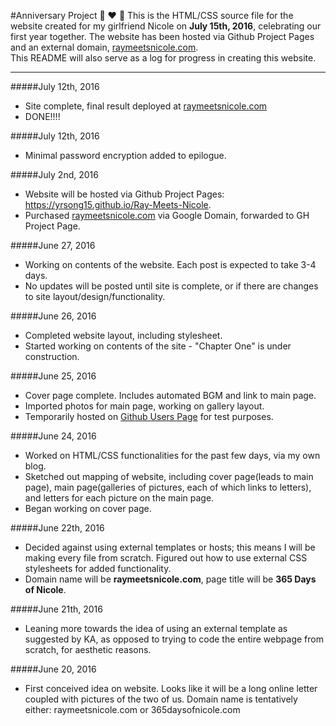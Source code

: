 #Anniversary Project :rabbit: :heart: :pig: 
This is the HTML/CSS source file for the website created for my girlfriend Nicole on **July 15th, 2016**, celebrating our first year together. The website has been hosted via Github Project Pages and an external domain, [raymeetsnicole.com](https://yrsong15.github.io/Ray-Meets-Nicole).    
This README will also serve as a log for progress in creating this website.

---
#####July 12th, 2016
+ Site complete, final result deployed at [raymeetsnicole.com](http://raymeetsnicole.com)
+ DONE!!!!

#####July 12th, 2016
+ Minimal password encryption added to epilogue.

#####July 2nd, 2016
+ Website will be hosted via Github Project Pages: https://yrsong15.github.io/Ray-Meets-Nicole.
+ Purchased [raymeetsnicole.com](http://raymeetsnicole.com) via Google Domain, forwarded to GH Project Page.

#####June 27, 2016
+ Working on contents of the website. Each post is expected to take 3-4 days.
+ No updates will be posted until site is complete, or if there are changes to site layout/design/functionality.

#####June 26, 2016
+ Completed website layout, including stylesheet.
+ Started working on contents of the site - "Chapter One" is under construction.

#####June 25, 2016
+ Cover page complete. Includes automated BGM and link to main page. 
+ Imported photos for main page, working on gallery layout.
+ Temporarily hosted on [Github Users Page](https://yrsong15.github.io/) for test purposes.

#####June 24, 2016
+ Worked on HTML/CSS functionalities for the past few days, via my own blog.
+ Sketched out mapping of website, including cover page(leads to main page), main page(galleries of pictures, each of which links to letters), and letters for each picture on the main page.
+ Began working on cover page.

#####June 22th, 2016
+ Decided against using external templates or hosts; this means I will be making every file from scratch. Figured out how to use external CSS stylesheets for added functionality.
+ Domain name will be **raymeetsnicole.com**, page title will be **365 Days of Nicole**.

#####June 21th, 2016
+ Leaning more towards the idea of using an external template as suggested by KA, as opposed to trying to code the entire webpage from scratch, for aesthetic reasons.    


#####June 20, 2016
+ First conceived idea on website. Looks like it will be a long online letter coupled with pictures of the two of us. Domain name is tentatively either: raymeetsnicole.com or 365daysofnicole.com
